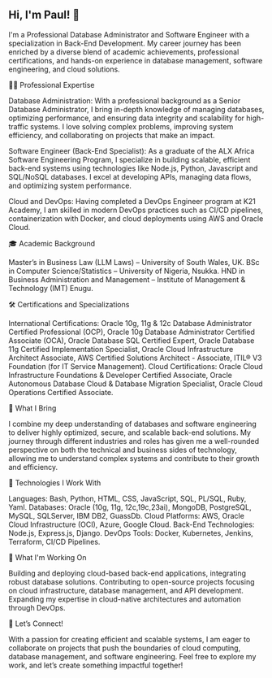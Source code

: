 ## Hi, I'm Paul! 👋
I'm a Professional Database Administrator and Software Engineer with a specialization in Back-End Development. My career journey has been enriched by a diverse blend of academic achievements, professional certifications, and hands-on experience in database management, software engineering, and cloud solutions.

👨‍💻 Professional Expertise

Database Administration: With a professional background as a Senior Database Administrator, I bring in-depth knowledge of managing databases, optimizing performance, and ensuring data integrity and scalability for high-traffic systems. I love solving complex problems, improving system efficiency, and collaborating on projects that make an impact.

Software Engineer (Back-End Specialist): As a graduate of the ALX Africa Software Engineering Program, I specialize in building scalable, efficient back-end systems using technologies like Node.js, Python, Javascript and SQL/NoSQL databases. I excel at developing APIs, managing data flows, and optimizing system performance.

Cloud and DevOps: Having completed a DevOps Engineer program at K21 Academy, I am skilled in modern DevOps practices such as CI/CD pipelines, containerization with Docker, and cloud deployments using AWS and Oracle Cloud.

🎓 Academic Background

Master’s in Business Law (LLM Laws) – University of South Wales, UK.
BSc in Computer Science/Statistics – University of Nigeria, Nsukka.
HND in Business Administration and Management – Institute of Management & Technology (IMT) Enugu.

🛠 Certifications and Specializations

International Certifications:
Oracle 10g, 11g & 12c Database Administrator Certified Professional (OCP),
Oracle 10g Database Administrator Certified Associate (OCA),
Oracle Database SQL Certified Expert,
Oracle Database 11g Certified Implementation Specialist,
Oracle Cloud Infrastructure Architect Associate,
AWS Certified Solutions Architect - Associate,
ITIL® V3 Foundation (for IT Service Management).
Cloud Certifications:
Oracle Cloud Infrastructure Foundations & Developer Certified Associate,
Oracle Autonomous Database Cloud & Database Migration Specialist,
Oracle Cloud Operations Certified Associate.

💼 What I Bring

I combine my deep understanding of databases and software engineering to deliver highly optimized, secure, and scalable back-end solutions. My journey through different industries and roles has given me a well-rounded perspective on both the technical and business sides of technology, allowing me to understand complex systems and contribute to their growth and efficiency.

🔧 Technologies I Work With

Languages: Bash, Python, HTML, CSS, JavaScript, SQL, PL/SQL, Ruby, Yaml.
Databases: Oracle (10g, 11g, 12c,19c,23ai), MongoDB, PostgreSQL, MySQL, SQLServer, IBM DB2, GuassDb.
Cloud Platforms: AWS, Oracle Cloud Infrastructure (OCI), Azure, Google Cloud.
Back-End Technologies: Node.js, Express.js, Django.
DevOps Tools: Docker, Kubernetes, Jenkins, Terraform, CI/CD Pipelines.

🌱 What I'm Working On

Building and deploying cloud-based back-end applications, integrating robust database solutions.
Contributing to open-source projects focusing on cloud infrastructure, database management, and API development.
Expanding my expertise in cloud-native architectures and automation through DevOps.

💬 Let’s Connect!

With a passion for creating efficient and scalable systems, I am eager to collaborate on projects that push the boundaries of cloud computing, database management, and software engineering. Feel free to explore my work, and let’s create something impactful together!


<!--
**paulchukwujekwu/paulchukwujekwu** is a ✨ _special_ ✨ repository because its `README.md` (this file) appears on your GitHub profile.

Here are some ideas to get you started:

- 🔭 I’m currently working on ...
- 🌱 I’m currently learning ...
- 👯 I’m looking to collaborate on ...
- 🤔 I’m looking for help with ...
- 💬 Ask me about ...
- 📫 How to reach me: ...
- 😄 Pronouns: ...
- ⚡ Fun fact: ...
-->
